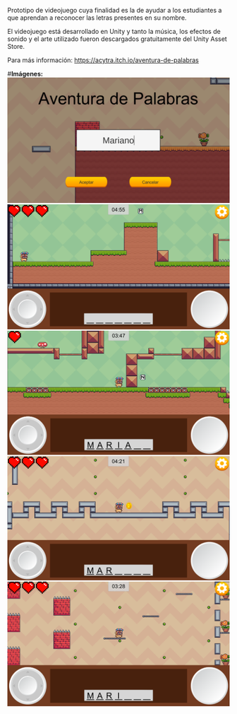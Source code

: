 Prototipo de videojuego cuya finalidad es la de ayudar a los estudiantes a que aprendan a reconocer las letras presentes en su nombre.

El videojuego está desarrollado en Unity y tanto la música, los efectos de sonido y el arte utilizado fueron descargados gratuitamente del Unity Asset Store.

Para más información:
https://acytra.itch.io/aventura-de-palabras

#**Imágenes:**
![1](1.png)
![2](2.png)
![3](3.png)
![4](4.png)
![5](5.png)
